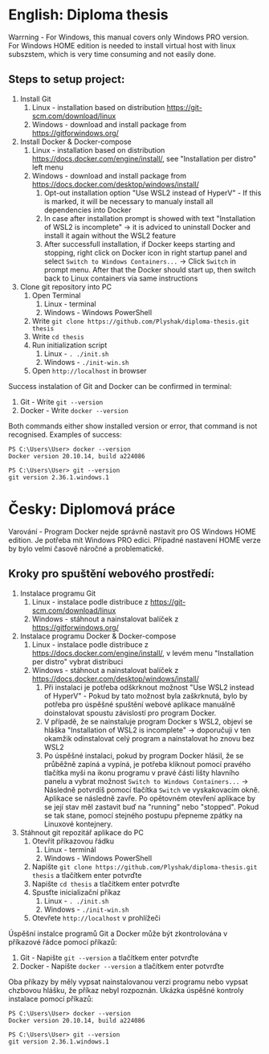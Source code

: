 English: Diploma thesis
=================

Warrning - For Windows, this manual covers only Windows PRO version. For Windows HOME edition is needed to install virtual host with linux subszstem, which is very time consuming and not easily done.

Steps to setup project:
-----------------

1. Install Git
    1. Linux - installation based on distribution https://git-scm.com/download/linux
    2. Windows - download and install package from https://gitforwindows.org/ 
2. Install Docker & Docker-compose
    1. Linux - installation based on distribution https://docs.docker.com/engine/install/, see "Installation per distro" left menu
    2. Windows - download and install package from https://docs.docker.com/desktop/windows/install/
       1. Opt-out installation option "Use WSL2 instead of HyperV" - If this is marked, it will be necessary to manualy install all dependencies into Docker
       2. In case after installation prompt is showed with text "Installation of WSL2 is incomplete" -> it is adviced to uninstall Docker and install it again without the WSL2 feature
       3. After successfull installation, if Docker keeps starting and stopping, right click on Docker icon in right startup panel and select `Switch to Windows Containers...` -> Click `Switch` in prompt menu. After that the Docker should start up, then switch back to Linux containers via same instructions
3. Clone git repository into PC
    1. Open Terminal
        1. Linux - terminal
        2. Windows - Windows PowerShell
    2. Write `git clone https://github.com/Plyshak/diploma-thesis.git thesis`
    3. Write `cd thesis`
    4. Run initialization script
        1. Linux - `. ./init.sh`
        2. Windows - `./init-win.sh`
    5. Open `http://localhost` in browser

Success instalation of Git and Docker can be confirmed in terminal:
1. Git - Write `git --version`
2. Docker - Write `docker --version`

Both commands either show installed version or error, that command is not recognised.
Examples of success:

```
PS C:\Users\User> docker --version
Docker version 20.10.14, build a224086

PS C:\Users\User> git --version
git version 2.36.1.windows.1
```

Česky: Diplomová práce
=================

Varování - Program Docker nejde správně nastavit pro OS Windows HOME edition. Je potřeba mít Windows PRO edici. Případné nastavení HOME verze by bylo velmi časově náročné a problematické.

Kroky pro spuštění webového prostředí:
-----------------

1. Instalace programu Git
    1. Linux - instalace podle distribuce z https://git-scm.com/download/linux
    2. Windows - stáhnout a nainstalovat balíček z https://gitforwindows.org/ 
2. Instalace programu Docker & Docker-compose
    1. Linux - instalace podle distribuce z https://docs.docker.com/engine/install/, v levém menu "Installation per distro" vybrat distribuci
    2. Windows - stáhnout a nainstalovat balíček z https://docs.docker.com/desktop/windows/install/
       1. Při instalaci je potřeba odškrknout možnost "Use WSL2 instead of HyperV" - Pokud by tato možnost byla zaškrknutá, bylo by potřeba pro úspěšné spuštění webové aplikace manuálně doinstalovat spoustu závislostí pro program Docker.
       2. V případě, že se nainstaluje program Docker s WSL2, objeví se hláška "Installation of WSL2 is incomplete" -> doporučuji v ten okamžik odinstalovat celý program a nainstalovat ho znovu bez WSL2
       3. Po úspěšné instalaci, pokud by program Docker hlásil, že se průběžně zapíná a vypíná, je potřeba kliknout pomocí pravého tlačítka myši na ikonu programu v pravé části lišty hlavního panelu a vybrat možnost `Switch to Windows Containers...` -> Následně potvrdíš pomocí tlačítka `Switch` ve vyskakovacím okně. Aplikace se následně zavře. Po opětovném otevření aplikace by se její stav měl zastavit buď na "running" nebo "stopped". Pokud se tak stane, pomocí stejného postupu přepneme zpátky na Linuxové kontejnery.
3. Stáhnout git repozitář aplikace do PC
    1. Otevřít příkazovou řádku
        1. Linux - terminál
        2. Windows - Windows PowerShell
    2. Napište `git clone https://github.com/Plyshak/diploma-thesis.git thesis` a tlačítkem enter potvrďte
    3. Napište `cd thesis` a tlačítkem enter potvrďte
    4. Spusťte inicializační příkaz
        1. Linux - `. ./init.sh`
        2. Windows - `./init-win.sh`
    5. Otevřete `http://localhost` v prohlížeči

Úspěšní instalce programů Git a Docker může být zkontrolována v příkazové řádce pomocí příkazů:
1. Git - Napište `git --version` a tlačítkem enter potvrďte
2. Docker - Napište `docker --version` a tlačítkem enter potvrďte

Oba příkazy by měly vypsat nainstalovanou verzi programu nebo vypsat chzbovou hlášku, že příkaz nebyl rozpoznán.
Ukázka úspěšné kontroly instalace pomocí příkazů:

```
PS C:\Users\User> docker --version
Docker version 20.10.14, build a224086

PS C:\Users\User> git --version
git version 2.36.1.windows.1
```

